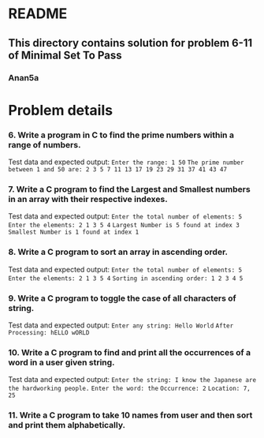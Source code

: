 # README

## This directory contains solution for problem 6-11 of Minimal Set To Pass

### Anan5a

# Problem details
### 6.	Write a program in C to find the prime numbers within a range of numbers.
 
Test data and expected output:
```Enter the range: 1 50``` 
```The prime number between 1 and 50 are: 2 3 5 7 11 13 17 19 23 29 31 37 41 43 47```
### 7.	Write a C program to find the Largest and Smallest numbers in an array with their respective indexes.

Test data and expected output:
```Enter the total number of elements: 5```
```Enter the elements: 2 1 3 5 4```
```Largest Number is 5 found at index 3```
```Smallest Number is 1 found at index 1```

### 8.	Write a C program to sort an array in ascending order.

Test data and expected output:
```Enter the total number of elements: 5```
```Enter the elements: 2 1 3 5 4```
```Sorting in ascending order: 1 2 3 4 5```

### 9.	Write a C program to toggle the case of all characters of string.
Test data and expected output:
```Enter any string: Hello World```
```After Processing: hELLO wORLD```

### 10.	Write a C program to find and print all the occurrences of a word in a user given string.
Test data and expected output:
```Enter the string: I know the Japanese are the hardworking people.```
```Enter the word: the```
```Occurrence: 2```
```Location: 7, 25```

### 11.	Write a C program to take 10 names from user and then sort and print them alphabetically.


